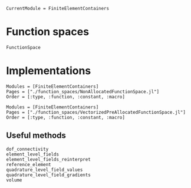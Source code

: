```@meta
CurrentModule = FiniteElementContainers
```

# Function spaces
```@docs
FunctionSpace
```

# Implementations
```@autodocs
Modules = [FiniteElementContainers]
Pages = ["./function_spaces/NonAllocatedFunctionSpace.jl"]
Order = [:type, :function, :constant, :macro]
```

```@autodocs
Modules = [FiniteElementContainers]
Pages = ["./function_spaces/VectorizedPreAllocatedFunctionSpace.jl"]
Order = [:type, :function, :constant, :macro]
```

## Useful methods
```@docs
dof_connectivity
element_level_fields
element_level_fields_reinterpret
reference_element
quadrature_level_field_values
quadrature_level_field_gradients
volume
```
